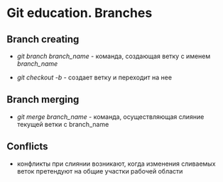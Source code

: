 # Git education. Branches

## Branch creating

* *git branch branch_name* - команда, создающая ветку с именем *branch_name*

* *git checkout -b* - создает ветку и переходит на нее

## Branch merging

* *git merge branch_name* - команда, осуществляющая слияние текущей ветки с branch_name
## Conflicts

* конфликты при слиянии возникают, когда изменения сливаемых веток претендуют на общие участки рабочей области